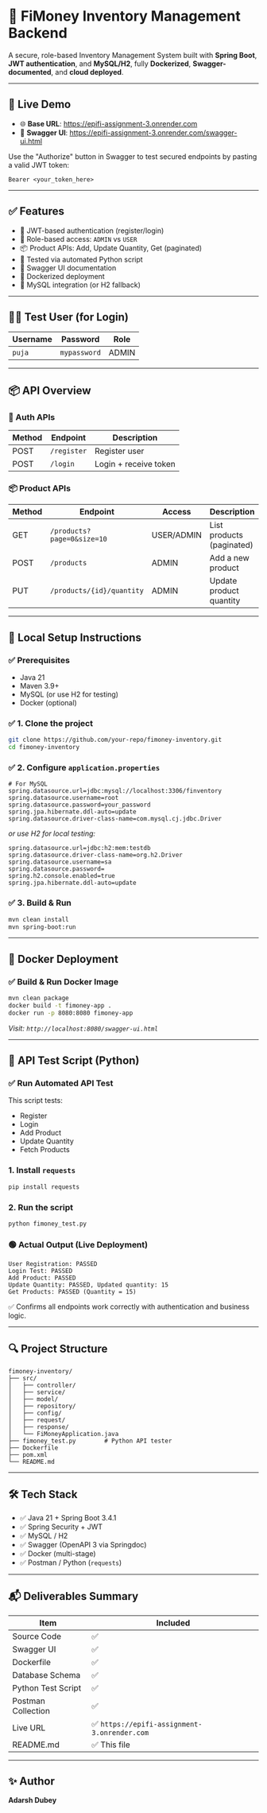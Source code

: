# 🧾 FiMoney Inventory Management Backend

A secure, role-based Inventory Management System built with **Spring Boot**, **JWT authentication**, and **MySQL/H2**, fully **Dockerized**, **Swagger-documented**, and **cloud deployed**.

---

## 🚀 Live Demo

- 🌐 **Base URL**: https://epifi-assignment-3.onrender.com
- 📘 **Swagger UI**: https://epifi-assignment-3.onrender.com/swagger-ui.html

Use the "Authorize" button in Swagger to test secured endpoints by pasting a valid JWT token:

```
Bearer <your_token_here>
```

---

## ✅ Features

- 🔐 JWT-based authentication (register/login)
- 👥 Role-based access: `ADMIN` vs `USER`
- 📦 Product APIs: Add, Update Quantity, Get (paginated)
- 🧪 Tested via automated Python script
- 📘 Swagger UI documentation
- 🐳 Dockerized deployment
- 💾 MySQL integration (or H2 fallback)

---

## 🧑‍💻 Test User (for Login)

| Username | Password     | Role   |
|----------|--------------|--------|
| `puja`   | `mypassword` | ADMIN  |

---

## 📦 API Overview

### 🔐 Auth APIs

| Method | Endpoint     | Description            |
|--------|--------------|------------------------|
| POST   | `/register`  | Register user          |
| POST   | `/login`     | Login + receive token  |

### 📦 Product APIs

| Method | Endpoint                          | Access    | Description                  |
|--------|-----------------------------------|-----------|------------------------------|
| GET    | `/products?page=0&size=10`        | USER/ADMIN | List products (paginated)    |
| POST   | `/products`                       | ADMIN     | Add a new product            |
| PUT    | `/products/{id}/quantity`         | ADMIN     | Update product quantity      |

---

## 🔧 Local Setup Instructions

### ✅ Prerequisites

- Java 21
- Maven 3.9+
- MySQL (or use H2 for testing)
- Docker (optional)

### ✅ 1. Clone the project

```bash
git clone https://github.com/your-repo/fimoney-inventory.git
cd fimoney-inventory
```

### ✅ 2. Configure `application.properties`

```properties
# For MySQL
spring.datasource.url=jdbc:mysql://localhost:3306/finventory
spring.datasource.username=root
spring.datasource.password=your_password
spring.jpa.hibernate.ddl-auto=update
spring.datasource.driver-class-name=com.mysql.cj.jdbc.Driver
```

_or use H2 for local testing:_

```properties
spring.datasource.url=jdbc:h2:mem:testdb
spring.datasource.driver-class-name=org.h2.Driver
spring.datasource.username=sa
spring.datasource.password=
spring.h2.console.enabled=true
spring.jpa.hibernate.ddl-auto=update
```

### ✅ 3. Build & Run

```bash
mvn clean install
mvn spring-boot:run
```

---

## 🐳 Docker Deployment

### ✅ Build & Run Docker Image

```bash
mvn clean package
docker build -t fimoney-app .
docker run -p 8080:8080 fimoney-app
```

_Visit: `http://localhost:8080/swagger-ui.html`_

---

## 🧪 API Test Script (Python)

### ✅ Run Automated API Test

This script tests:

- Register
- Login
- Add Product
- Update Quantity
- Fetch Products

### 1. Install `requests`

```bash
pip install requests
```

### 2. Run the script

```bash
python fimoney_test.py
```

### 🟢 Actual Output (Live Deployment)

```
User Registration: PASSED
Login Test: PASSED
Add Product: PASSED
Update Quantity: PASSED, Updated quantity: 15
Get Products: PASSED (Quantity = 15)
```

✅ Confirms all endpoints work correctly with authentication and business logic.

---

## 🔍 Project Structure

```
fimoney-inventory/
├── src/
│   ├── controller/
│   ├── service/
│   ├── model/
│   ├── repository/
│   ├── config/
│   ├── request/
│   ├── response/
│   └── FiMoneyApplication.java
├── fimoney_test.py        # Python API tester
├── Dockerfile
├── pom.xml
└── README.md
```

---

## 🛠 Tech Stack

- ✅ Java 21 + Spring Boot 3.4.1
- ✅ Spring Security + JWT
- ✅ MySQL / H2
- ✅ Swagger (OpenAPI 3 via Springdoc)
- ✅ Docker (multi-stage)
- ✅ Postman / Python (`requests`)

---

## 📬 Deliverables Summary

| Item                  | Included |
|-----------------------|----------|
| Source Code           | ✅       |
| Swagger UI            | ✅       |
| Dockerfile            | ✅       |
| Database Schema       | ✅       |
| Python Test Script    | ✅       |
| Postman Collection    | ✅       |
| Live URL              | ✅ `https://epifi-assignment-3.onrender.com` |
| README.md             | ✅ This file |

---

## ✨ Author

**Adarsh Dubey**  


